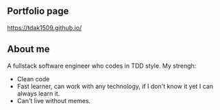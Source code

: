 ## Portfolio page

https://tdak1509.github.io/

## About me

A fullstack software engineer who codes in TDD style. My strengh:
- Clean code
- Fast learner, can work with any technology, if I don't know it yet I can always learn it.
- Can't live without memes.

<!--
**TDAK1509/tdak1509** is a ✨ _special_ ✨ repository because its `README.md` (this file) appears on your GitHub profile.

Here are some ideas to get you started:

- 🔭 I’m currently working on ...
- 🌱 I’m currently learning ...
- 👯 I’m looking to collaborate on ...
- 🤔 I’m looking for help with ...
- 💬 Ask me about ...
- 📫 How to reach me: ...
- 😄 Pronouns: ...
- ⚡ Fun fact: ...
-->
